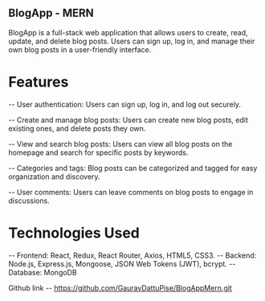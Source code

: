 
## BlogApp - MERN

BlogApp is a full-stack web application that allows users to create, read, update, and delete blog posts. Users can sign up, log in, and manage their own blog posts in a user-friendly interface.


# Features

-- User authentication: Users can sign up, log in, and log out securely.

-- Create and manage blog posts: Users can create new blog posts, edit existing ones, and delete posts they own.

-- View and search blog posts: Users can view all blog posts on the homepage and search for specific posts by keywords.

-- Categories and tags: Blog posts can be categorized and tagged for easy organization and discovery.

-- User comments: Users can leave comments on blog posts to engage in discussions.


# Technologies Used

-- Frontend: React, Redux, React Router, Axios, HTML5, CSS3.
-- Backend: Node.js, Express.js, Mongoose, JSON Web Tokens (JWT), bcrypt.
-- Database: MongoDB  

Github link -- https://github.com/GauravDattuPise/BlogAppMern.git